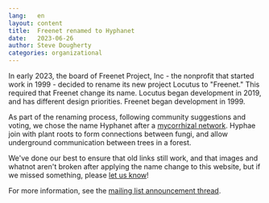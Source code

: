 ```yaml
---
lang:   en
layout: content
title:  Freenet renamed to Hyphanet
date:   2023-06-26
author: Steve Dougherty
categories: organizational
---
```


In early 2023, the board of Freenet Project, Inc - the nonprofit that started
work in 1999 - decided to rename its new project Locutus to "Freenet." This
required that Freenet change its name. Locutus began development in 2019, and
has different design priorities. Freenet began development in 1999.

As part of the renaming process, following community suggestions and voting, we
chose the name Hyphanet after a [mycorrhizal network][wiki]. Hyphae join with
plant roots to form connections between fungi, and allow underground
communication between trees in a forest.

We've done our best to ensure that old links still work, and that images and
whatnot aren't broken after applying the name change to this website, but if we
missed something, please [let us know][chat]!

For more information, see the [mailing list announcement thread][devl-thread].

[wiki]: https://en.wikipedia.org/wiki/Mycorrhizal_network
[chat]: https://web.libera.chat/?nick=FollowRabbit|?#freenet
[devl-thread]: https://www.mail-archive.com/devl@freenetproject.org/index.html#55262
